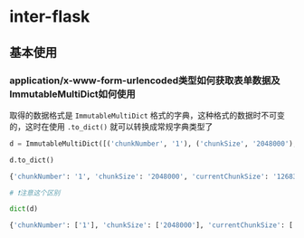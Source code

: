 # inter-flask

## 基本使用

### application/x-www-form-urlencoded类型如何获取表单数据及ImmutableMultiDict如何使用

取得的数据格式是 `ImmutableMultiDict` 格式的字典，这种格式的数据时不可变的，这时在使用 `.to_dict()` 就可以转换成常规字典类型了

```python
d = ImmutableMultiDict([('chunkNumber', '1'), ('chunkSize', '2048000'), ('currentChunkSize', '1268333'), ('totalSize', '1268333'), ('identifier', 'f6ef0c41e4eefd77bcdf3ee4307e9b84'), ('filename', '5cd160f153d45d1a6cd89410.zip'), ('relativePath', '5cd160f153d45d1a6cd89410.zip'), ('totalChunks', '1')])

d.to_dict()

{'chunkNumber': '1', 'chunkSize': '2048000', 'currentChunkSize': '1268333', 'totalSize': '1268333', 'identifier': 'f6ef0c41e4eefd77bcdf3ee4307e9b84', 'filename': '5cd160f153d45d1a6cd89410.zip', 'relativePath': '5cd160f153d45d1a6cd89410.zip', 'totalChunks': '1'}

# ❗注意这个区别

dict(d)

{'chunkNumber': ['1'], 'chunkSize': ['2048000'], 'currentChunkSize': ['1268333'], 'totalSize': ['1268333'], 'identifier': ['f6ef0c41e4eefd77bcdf3ee4307e9b84'], 'filename': ['5cd160f153d45d1a6cd89410.zip'], 'relativePath': ['5cd160f153d45d1a6cd89410.zip'], 'totalChunks': ['1']}
```
